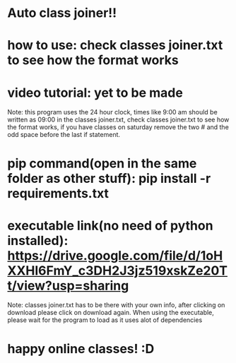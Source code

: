 # Auto class joiner!!
# how to use: check classes joiner.txt to see how the format works
# video tutorial: yet to be made
Note: this program uses the 24 hour clock, times like 9:00 am should be written as 09:00 in the classes joiner.txt, check classes joiner.txt to see how the format works, if you have classes on saturday remove the two # and the odd space before the last if statement. 

# pip command(open in the same folder as other stuff): pip install -r requirements.txt

# executable link(no need of python installed): https://drive.google.com/file/d/1oHXXHl6FmY_c3DH2J3jz519xskZe20Tt/view?usp=sharing
Note: classes joiner.txt has to be there with your own info, after clicking on download please click on download again. When using the executable, please wait for the program to load as it uses alot of dependencies

# happy online classes! :D
